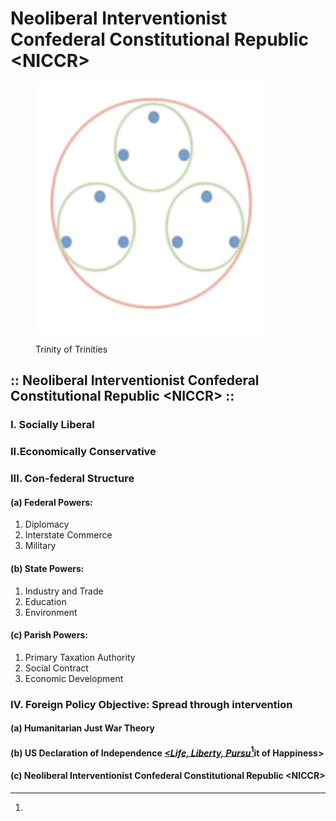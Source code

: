 # Neoliberal Interventionist Confederal Constitutional Republic \<NICCR>

<figure><img src=".gitbook/assets/tri-tris.png" alt=""><figcaption><p>Trinity of Trinities</p></figcaption></figure>

## :: Neoliberal Interventionist Confederal Constitutional Republic \<NICCR> ::

### I. Socially Liberal&#x20;

### II.Economically Conservative&#x20;

### III. Con-federal Structure&#x20;

#### &#x20;   (a) Federal Powers:

1. Diplomacy
2. Interstate Commerce
3. Military&#x20;

#### &#x20;   (b) State Powers:

1. Industry and Trade
2. Education
3. Environment&#x20;

#### &#x20;   (c) Parish Powers:

1. Primary Taxation Authority
2. Social Contract
3. Economic Development&#x20;

### IV. Foreign Policy Objective: Spread through intervention&#x20;

#### &#x20;   (a) Humanitarian Just War Theory&#x20;

#### &#x20;   (b) US Declaration of Independence [_\<Life, Liberty, Pursu_](#user-content-fn-1)[^1]it of Happiness>

#### &#x20;   (c) Neoliberal Interventionist Confederal Constitutional Republic \<NICCR>

[^1]: 
